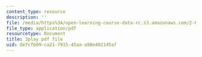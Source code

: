 ```yaml
---
content_type: resource
description: ''
file: /media/https%3A/open-learning-course-data-rc.s3.amazonaws.com/2-003sc-engineering-dynamics-fall-2011/de7cfb09ca21791545aaa98e402145af_p9DHjoLS3GA.pdf
file_type: application/pdf
resourcetype: Document
title: 3play pdf file
uid: de7cfb09-ca21-7915-45aa-a98e402145af
---
```

